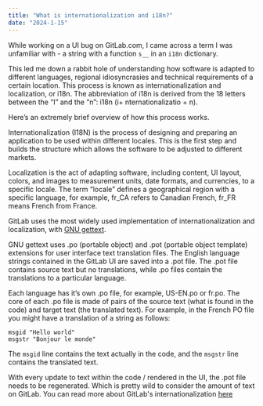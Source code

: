 ```yaml
---
title: "What is internationalization and i18n?"
date: "2024-1-15"
---
```


While working on a UI bug on GitLab.com, I came across a term I was unfamiliar with - a string with a function `s__` in an `i18n` dictionary.

This led me down a rabbit hole of understanding how software is adapted to different languages, regional idiosyncrasies and technical requirements of a certain location. This process is known as internationalization and localization, or i18n. The abbreviation of i18n is derived from the 18 letters between the “I” and the “n”: i18n (i+ nternationalizatio + n).

Here’s an extremely brief overview of how this process works.

Internationalization (I18N) is the process of designing and preparing an application to be used within different locales. This is the first step and builds the structure which allows the software to be adjusted to different markets.

Localization is the act of adapting software, including content, UI layout, colors, and images to measurement units, date formats, and currencies, to a specific locale. The term “locale” defines a geographical region with a specific language, for example, fr_CA refers to Canadian French, fr_FR means French from France.

GitLab uses the most widely used implementation of internationalization and localization, with [GNU gettext](https://www.gnu.org/software/gettext/manual/gettext.html#Files).

GNU gettext uses .po (portable object) and .pot (portable object template) extensions for user interface text translation files. The English language strings contained in the GitLab UI are saved into a .pot file. The .pot file contains source text but no translations, while .po files contain the translations to a particular language.

Each language has it’s own .po file, for example, US-EN.po or fr.po. The core of each .po file is made of pairs of the source text (what is found in the code) and target text (the translated text). For example, in the French PO file you might have a translation of a string as follows:

```pot
msgid "Hello world"
msgstr "Bonjour le monde"
```

The `msgid` line contains the text actually in the code, and the `msgstr` line contains the translated text.

With every update to text within the code / rendered in the UI, the .pot file needs to be regenerated. Which is pretty wild to consider the amount of text on GitLab. You can read more about GitLab's internationalization [here](https://docs.gitlab.com/ee/development/i18n/externalization.html#javascript-files)
